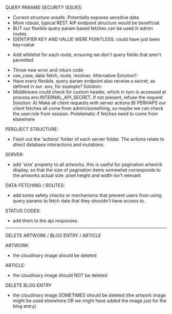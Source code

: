 <!-- !  PRIORITY ! -->

QUERY PARAMS SECURITY ISSUES:

- Current structure unsafe. Potentially exposes sensitive data
- More robust, typical REST AIP endpoint structure would be beneficial.
- BUT our flexible query param based fetches can be used in admin routes.
- IDENTIFIER KEY AND VALUE WERE POINTLESS. could have just been key=value
<!-- * PLACEHOLDER SOLUTION -->
- Add whitelist for each route, ensuring we don't query fields that aren't permitted
<!-- ? Implementation: -->
- Throw new error and return code
- use_case, data-fetch, route, resolver.
  <!-- ? Where is best place for the whitelist from the steps above?  -->
  <!-- ? Hard to make sense of which combinations of permitted identifierKeys and fields should be permitted, because the context can affect this -->
  <!-- * getting a user's email is useful and necessary in the dashboard, but a security risk elsewhere potentially -->
  Alternative Solution?:
- Have every flexible, query param endpoint also receive a secret, as defined in our .env, for example?
  <!-- ? Is this a robust way to allow us to maintain the fleixbility of our query param fetches, but prevent malicious actors from exploiting this flexibility to gain access to things they shouldn't see? -->
  Solution:
- Middleware could check for custom header, which in turn is accessed at process.env.INTERNAL_API_SECRET. If not present, refuse the request
  <!-- ! Problem: This breaks client side requests -->
  Solution:
  A) Make all client requests with server actions
  B) PERHAPS our client fetches all come from admin/something, so maybe we can check the user.role from session. Problematic if fetches need to come from elsewhere

PEROJECT STRUCTURE:

- Flesh out the 'actions' folder of each server folder. The actions relate to direct database interactions and mutations.

SERVER:

- add 'size' property to all artworks. this is useful for pagination artworik display, so that the size of pagination items somewhat corresponds to the artworks actual size. pixel height and width isn't relevant

DATA-FETCHING / ROUTES:

- add some safety checks or mechanisms that prevent users from using query params to fetch data that they shouldn't have access to.

STATUS CODES:

- add them to the api responses.

---

DELETE ARTWORK / BLOG ENTRY / ARTICLE

<!-- * different outcomes required for each -->

ARTWORK:

- the cloudinary image should be deleted

ARTICLE:

- the cloudinary image should NOT be deleted

DELETE BLOG ENTRY

<!-- ! factors to consider ! -->

- the cloudinary image SOMETIMES should be deleted
(the artwork image might be used elsewhere OR we might have added the image just for the blog entry)
<!-- ? solution ? : use objectIds of artwork instead of url. this might require that artwork has a kv pair of isArtwork, to differentiate between assets that feature on app but not in collections/artwork searches -->
